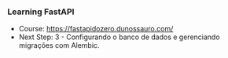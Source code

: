 ### Learning FastAPI 

- Course: https://fastapidozero.dunossauro.com/
- Next Step: 3 - Configurando o banco de dados e gerenciando migrações com Alembic.
